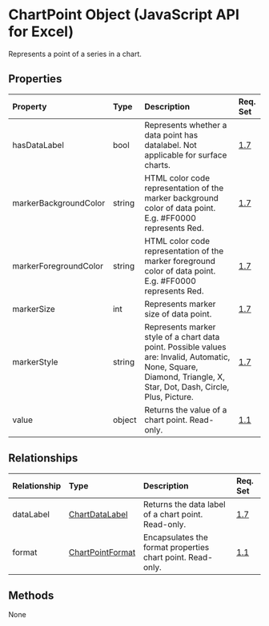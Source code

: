 # ChartPoint Object (JavaScript API for Excel)

Represents a point of a series in a chart.

## Properties

| Property	   | Type	|Description| Req. Set|
|:---------------|:--------|:----------|:----|
|hasDataLabel|bool|Represents whether a data point has datalabel. Not applicable for surface charts.|[1.7](../requirement-sets/excel-api-requirement-sets.md)|
|markerBackgroundColor|string|HTML color code representation of the marker background color of data point. E.g. #FF0000 represents Red.|[1.7](../requirement-sets/excel-api-requirement-sets.md)|
|markerForegroundColor|string|HTML color code representation of the marker foreground color of data point. E.g. #FF0000 represents Red.|[1.7](../requirement-sets/excel-api-requirement-sets.md)|
|markerSize|int|Represents marker size of data point.|[1.7](../requirement-sets/excel-api-requirement-sets.md)|
|markerStyle|string|Represents marker style of a chart data point. Possible values are: Invalid, Automatic, None, Square, Diamond, Triangle, X, Star, Dot, Dash, Circle, Plus, Picture.|[1.7](../requirement-sets/excel-api-requirement-sets.md)|
|value|object|Returns the value of a chart point. Read-only.|[1.1](../requirement-sets/excel-api-requirement-sets.md)|

## Relationships
| Relationship | Type	|Description| Req. Set|
|:---------------|:--------|:----------|:----|
|dataLabel|[ChartDataLabel](chartdatalabel.md)|Returns the data label of a chart point. Read-only.|[1.7](../requirement-sets/excel-api-requirement-sets.md)|
|format|[ChartPointFormat](chartpointformat.md)|Encapsulates the format properties chart point. Read-only.|[1.1](../requirement-sets/excel-api-requirement-sets.md)|

## Methods
None

